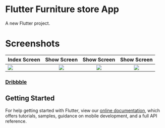 # Flutter Furniture store App

A new Flutter project.


# Screenshots


| Index Screen        | Show Screen  | Show Screen  | Show Screen  |
| ------------- |:-------------:|:-------------:|:-------------:|
|![](https://i.imgur.com/48jPefG.png)    | ![](https://i.imgur.com/6o8khd3.png) | ![](https://i.imgur.com/NpqUTUd.png) | ![](https://i.imgur.com/1vpeWMC.png)


### [Dribbble](https://dribbble.com/shots/6038188-Furniture-Store-App/attachments)
## Getting Started

For help getting started with Flutter, view our
[online documentation](https://flutter.io/), which offers tutorials, samples, guidance on mobile development, and a full API reference.
